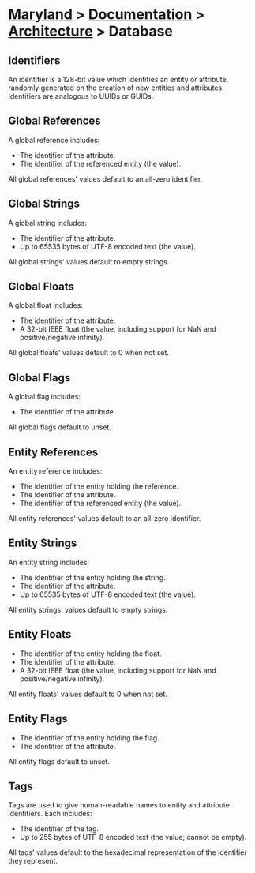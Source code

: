 # [Maryland](../../readme.md) > [Documentation](../readme.md) > [Architecture](./readme.md) > Database

## Identifiers

An identifier is a 128-bit value which identifies an entity or attribute, randomly generated on the creation of new entities and attributes.  Identifiers are analogous to UUIDs or GUIDs.

## Global References

A global reference includes:

- The identifier of the attribute.
- The identifier of the referenced entity (the value).

All global references' values default to an all-zero identifier.

## Global Strings

A global string includes:

- The identifier of the attribute.
- Up to 65535 bytes of UTF-8 encoded text (the value).

All global strings' values default to empty strings.

## Global Floats

A global float includes:

- The identifier of the attribute.
- A 32-bit IEEE float (the value, including support for NaN and positive/negative infinity).

All global floats' values default to 0 when not set.

## Global Flags

A global flag includes:

- The identifier of the attribute.

All global flags default to unset.

## Entity References

An entity reference includes:

- The identifier of the entity holding the reference.
- The identifier of the attribute.
- The identifier of the referenced entity (the value).

All entity references' values default to an all-zero identifier.

## Entity Strings

An entity string includes:

- The identifier of the entity holding the string.
- The identifier of the attribute.
- Up to 65535 bytes of UTF-8 encoded text (the value).

All entity strings' values default to empty strings.

## Entity Floats

- The identifier of the entity holding the float.
- The identifier of the attribute.
- A 32-bit IEEE float (the value, including support for NaN and positive/negative infinity).

All entity floats' values default to 0 when not set.

## Entity Flags

- The identifier of the entity holding the flag.
- The identifier of the attribute.

All entity flags default to unset.

## Tags

Tags are used to give human-readable names to entity and attribute identifiers.  Each includes:

- The identifier of the tag.
- Up to 255 bytes of UTF-8 encoded text (the value; cannot be empty).

All tags' values default to the hexadecimal representation of the identifier they represent.
